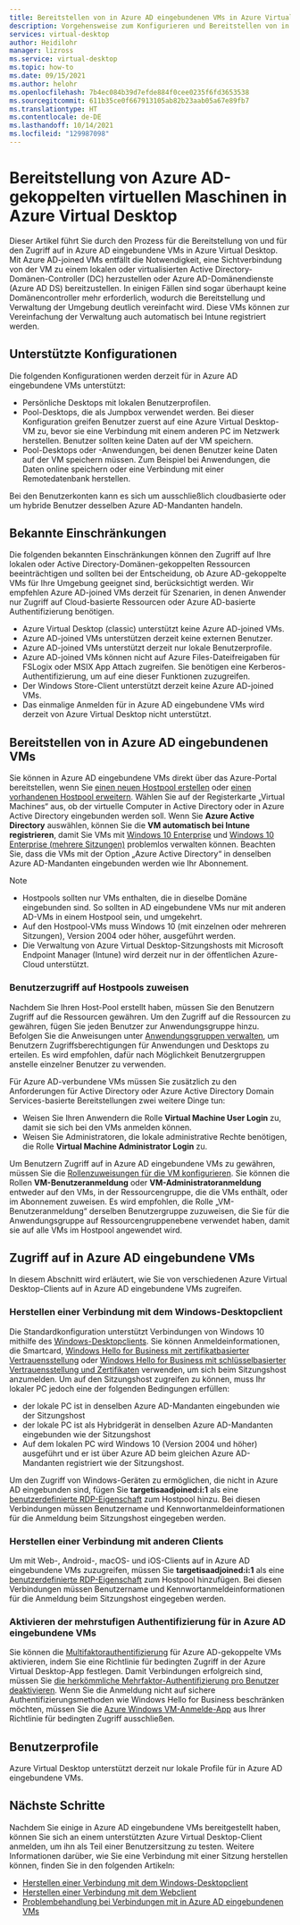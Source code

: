 ```yaml
---
title: Bereitstellen von in Azure AD eingebundenen VMs in Azure Virtual Desktop – Azure
description: Vorgehensweise zum Konfigurieren und Bereitstellen von in Azure AD eingebundenen VMs in Azure Virtual Desktop.
services: virtual-desktop
author: Heidilohr
manager: lizross
ms.service: virtual-desktop
ms.topic: how-to
ms.date: 09/15/2021
ms.author: helohr
ms.openlocfilehash: 7b4ec084b39d7efde884f0cee0235f6fd3653538
ms.sourcegitcommit: 611b35ce0f667913105ab82b23aab05a67e89fb7
ms.translationtype: HT
ms.contentlocale: de-DE
ms.lasthandoff: 10/14/2021
ms.locfileid: "129987098"
---
```

# <a name="deploy-azure-ad-joined-virtual-machines-in-azure-virtual-desktop"></a>Bereitstellung von Azure AD-gekoppelten virtuellen Maschinen in Azure Virtual Desktop

Dieser Artikel führt Sie durch den Prozess für die Bereitstellung von und für den Zugriff auf in Azure AD eingebundene VMs in Azure Virtual Desktop. Mit Azure AD-joined VMs entfällt die Notwendigkeit, eine Sichtverbindung von der VM zu einem lokalen oder virtualisierten Active Directory-Domänen-Controller (DC) herzustellen oder Azure AD-Domänendienste (Azure AD DS) bereitzustellen. In einigen Fällen sind sogar überhaupt keine Domänencontroller mehr erforderlich, wodurch die Bereitstellung und Verwaltung der Umgebung deutlich vereinfacht wird. Diese VMs können zur Vereinfachung der Verwaltung auch automatisch bei Intune registriert werden.

## <a name="supported-configurations"></a>Unterstützte Konfigurationen

Die folgenden Konfigurationen werden derzeit für in Azure AD eingebundene VMs unterstützt:

- Persönliche Desktops mit lokalen Benutzerprofilen.
- Pool-Desktops, die als Jumpbox verwendet werden. Bei dieser Konfiguration greifen Benutzer zuerst auf eine Azure Virtual Desktop-VM zu, bevor sie eine Verbindung mit einem anderen PC im Netzwerk herstellen. Benutzer sollten keine Daten auf der VM speichern.
- Pool-Desktops oder -Anwendungen, bei denen Benutzer keine Daten auf der VM speichern müssen. Zum Beispiel bei Anwendungen, die Daten online speichern oder eine Verbindung mit einer Remotedatenbank herstellen.

Bei den Benutzerkonten kann es sich um ausschließlich cloudbasierte oder um hybride Benutzer desselben Azure AD-Mandanten handeln.

## <a name="known-limitations"></a>Bekannte Einschränkungen

Die folgenden bekannten Einschränkungen können den Zugriff auf Ihre lokalen oder Active Directory-Domänen-gekoppelten Ressourcen beeinträchtigen und sollten bei der Entscheidung, ob Azure AD-gekoppelte VMs für Ihre Umgebung geeignet sind, berücksichtigt werden. Wir empfehlen Azure AD-joined VMs derzeit für Szenarien, in denen Anwender nur Zugriff auf Cloud-basierte Ressourcen oder Azure AD-basierte Authentifizierung benötigen.

- Azure Virtual Desktop (classic) unterstützt keine Azure AD-joined VMs.
- Azure AD-joined VMs unterstützen derzeit keine externen Benutzer.
- Azure AD-joined VMs unterstützt derzeit nur lokale Benutzerprofile.
- Azure AD-joined VMs können nicht auf Azure Files-Dateifreigaben für FSLogix oder MSIX App Attach zugreifen. Sie benötigen eine Kerberos-Authentifizierung, um auf eine dieser Funktionen zuzugreifen.
- Der Windows Store-Client unterstützt derzeit keine Azure AD-joined VMs.
- Das einmalige Anmelden für in Azure AD eingebundene VMs wird derzeit von Azure Virtual Desktop nicht unterstützt.

## <a name="deploy-azure-ad-joined-vms"></a>Bereitstellen von in Azure AD eingebundenen VMs

Sie können in Azure AD eingebundene VMs direkt über das Azure-Portal bereitstellen, wenn Sie [einen neuen Hostpool erstellen](create-host-pools-azure-marketplace.md) oder [einen vorhandenen Hostpool erweitern](expand-existing-host-pool.md). Wählen Sie auf der Registerkarte „Virtual Machines“ aus, ob der virtuelle Computer in Active Directory oder in Azure Active Directory eingebunden werden soll. Wenn Sie **Azure Active Directory** auswählen, können Sie die **VM automatisch bei Intune registrieren**, damit Sie VMs mit [Windows 10 Enterprise](/mem/intune/fundamentals/windows-virtual-desktop) und [Windows 10 Enterprise (mehrere Sitzungen)](/mem/intune/fundamentals/windows-virtual-desktop-multi-session) problemlos verwalten können. Beachten Sie, dass die VMs mit der Option „Azure Active Directory“ in denselben Azure AD-Mandanten eingebunden werden wie Ihr Abonnement.

> [!NOTE]
> - Hostpools sollten nur VMs enthalten, die in dieselbe Domäne eingebunden sind. So sollten in AD eingebundene VMs nur mit anderen AD-VMs in einem Hostpool sein, und umgekehrt.
> - Auf den Hostpool-VMs muss Windows 10 (mit einzelnen oder mehreren Sitzungen), Version 2004 oder höher, ausgeführt werden.
> - Die Verwaltung von Azure Virtual Desktop-Sitzungshosts mit Microsoft Endpoint Manager (Intune) wird derzeit nur in der öffentlichen Azure-Cloud unterstützt.

### <a name="assign-user-access-to-host-pools"></a>Benutzerzugriff auf Hostpools zuweisen

Nachdem Sie Ihren Host-Pool erstellt haben, müssen Sie den Benutzern Zugriff auf die Ressourcen gewähren. Um den Zugriff auf die Ressourcen zu gewähren, fügen Sie jeden Benutzer zur Anwendungsgruppe hinzu. Befolgen Sie die Anweisungen unter [Anwendungsgruppen verwalten](manage-app-groups.md), um Benutzern Zugriffsberechtigungen für Anwendungen und Desktops zu erteilen. Es wird empfohlen, dafür nach Möglichkeit Benutzergruppen anstelle einzelner Benutzer zu verwenden.

Für Azure AD-verbundene VMs müssen Sie zusätzlich zu den Anforderungen für Active Directory oder Azure Active Directory Domain Services-basierte Bereitstellungen zwei weitere Dinge tun:  

- Weisen Sie Ihren Anwendern die Rolle **Virtual Machine User Login** zu, damit sie sich bei den VMs anmelden können.
- Weisen Sie Administratoren, die lokale administrative Rechte benötigen, die Rolle **Virtual Machine Administrator Login** zu.

Um Benutzern Zugriff auf in Azure AD eingebundene VMs zu gewähren, müssen Sie die [Rollenzuweisungen für die VM konfigurieren](../active-directory/devices/howto-vm-sign-in-azure-ad-windows.md#configure-role-assignments-for-the-vm). Sie können die Rollen **VM-Benutzeranmeldung** oder **VM-Administratoranmeldung** entweder auf den VMs, in der Ressourcengruppe, die die VMs enthält, oder im Abonnement zuweisen. Es wird empfohlen, die Rolle „VM-Benutzeranmeldung“ derselben Benutzergruppe zuzuweisen, die Sie für die Anwendungsgruppe auf Ressourcengruppenebene verwendet haben, damit sie auf alle VMs im Hostpool angewendet wird.

## <a name="access-azure-ad-joined-vms"></a>Zugriff auf in Azure AD eingebundene VMs

In diesem Abschnitt wird erläutert, wie Sie von verschiedenen Azure Virtual Desktop-Clients auf in Azure AD eingebundene VMs zugreifen.

### <a name="connect-using-the-windows-desktop-client"></a>Herstellen einer Verbindung mit dem Windows-Desktopclient

Die Standardkonfiguration unterstützt Verbindungen von Windows 10 mithilfe des [Windows-Desktopclients](user-documentation/connect-windows-7-10.md). Sie können Anmeldeinformationen, die Smartcard, [Windows Hello for Business mit zertifikatbasierter Vertrauensstellung](/windows/security/identity-protection/hello-for-business/hello-hybrid-cert-trust) oder [Windows Hello for Business mit schlüsselbasierter Vertrauensstellung und Zertifikaten](/windows/security/identity-protection/hello-for-business/hello-deployment-rdp-certs) verwenden, um sich beim Sitzungshost anzumelden. Um auf den Sitzungshost zugreifen zu können, muss Ihr lokaler PC jedoch eine der folgenden Bedingungen erfüllen:

- der lokale PC ist in denselben Azure AD-Mandanten eingebunden wie der Sitzungshost
- der lokale PC ist als Hybridgerät in denselben Azure AD-Mandanten eingebunden wie der Sitzungshost
- Auf dem lokalen PC wird Windows 10 (Version 2004 und höher) ausgeführt und er ist über Azure AD beim gleichen Azure AD-Mandanten registriert wie der Sitzungshost.

Um den Zugriff von Windows-Geräten zu ermöglichen, die nicht in Azure AD eingebunden sind, fügen Sie **targetisaadjoined:i:1** als eine [benutzerdefinierte RDP-Eigenschaft](customize-rdp-properties.md) zum Hostpool hinzu. Bei diesen Verbindungen müssen Benutzername und Kennwortanmeldeinformationen für die Anmeldung beim Sitzungshost eingegeben werden.

### <a name="connect-using-the-other-clients"></a>Herstellen einer Verbindung mit anderen Clients

Um mit Web-, Android-, macOS- und iOS-Clients auf in Azure AD eingebundene VMs zuzugreifen, müssen Sie **targetisaadjoined:i:1** als eine [benutzerdefinierte RDP-Eigenschaft](customize-rdp-properties.md) zum Hostpool hinzufügen. Bei diesen Verbindungen müssen Benutzername und Kennwortanmeldeinformationen für die Anmeldung beim Sitzungshost eingegeben werden.

### <a name="enabling-mfa-for-azure-ad-joined-vms"></a>Aktivieren der mehrstufigen Authentifizierung für in Azure AD eingebundene VMs

Sie können die [Multifaktorauthentifizierung](set-up-mfa.md) für Azure AD-gekoppelte VMs aktivieren, indem Sie eine Richtlinie für bedingten Zugriff in der Azure Virtual Desktop-App festlegen. Damit Verbindungen erfolgreich sind, müssen Sie [die herkömmliche Mehrfaktor-Authentifizierung pro Benutzer deaktivieren](../active-directory/devices/howto-vm-sign-in-azure-ad-windows.md#mfa-sign-in-method-required). Wenn Sie die Anmeldung nicht auf sichere Authentifizierungsmethoden wie Windows Hello for Business beschränken möchten, müssen Sie die [Azure Windows VM-Anmelde-App](../active-directory/devices/howto-vm-sign-in-azure-ad-windows.md#mfa-sign-in-method-required) aus Ihrer Richtlinie für bedingten Zugriff ausschließen.

## <a name="user-profiles"></a>Benutzerprofile

Azure Virtual Desktop unterstützt derzeit nur lokale Profile für in Azure AD eingebundene VMs.

## <a name="next-steps"></a>Nächste Schritte

Nachdem Sie einige in Azure AD eingebundene VMs bereitgestellt haben, können Sie sich an einem unterstützten Azure Virtual Desktop-Client anmelden, um ihn als Teil einer Benutzersitzung zu testen. Weitere Informationen darüber, wie Sie eine Verbindung mit einer Sitzung herstellen können, finden Sie in den folgenden Artikeln:

- [Herstellen einer Verbindung mit dem Windows-Desktopclient](user-documentation/connect-windows-7-10.md)
- [Herstellen einer Verbindung mit dem Webclient](user-documentation/connect-web.md)
- [Problembehandlung bei Verbindungen mit in Azure AD eingebundenen VMs](troubleshoot-azure-ad-connections.md)
